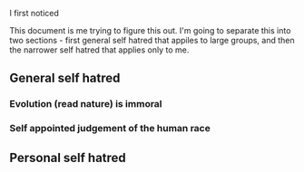 I first noticed 

This document is me trying to figure this out.  I'm going to separate this into two sections - first general self hatred that appiles to large groups, and then the narrower self hatred that applies only to me.

## General self hatred

### Evolution (read nature) is immoral

### Self appointed judgement of the human race

## Personal self hatred

